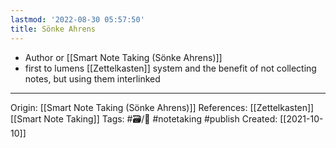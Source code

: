 ```yaml
---
lastmod: '2022-08-30 05:57:50'
title: Sönke Ahrens
---
```


- Author or [[Smart Note Taking (Sönke Ahrens)]]
- first to lumens [[Zettelkasten]] system and the benefit of not collecting notes, but using them interlinked

---
Origin: [[Smart Note Taking (Sönke Ahrens)]]
References: [[Zettelkasten]] [[Smart Note Taking]]
Tags: #🗃/🌻 #notetaking #publish 
Created: [[2021-10-10]]